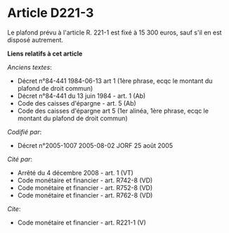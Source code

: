 # Article D221-3

Le plafond prévu à l'article R. 221-1 est fixé à 15 300 euros, sauf s'il en est disposé autrement.

**Liens relatifs à cet article**

_Anciens textes_:

  - Décret n°84-441 1984-06-13 art 1 (1ère phrase, ecqc le montant du plafond de droit commun)
  - Décret n°84-441 du 13 juin 1984 - art. 1 (Ab)
  - Code des caisses d'épargne - art. 5 (Ab)
  - Code des caisses d'épargne art 5 (1er alinéa, 1ère phrase, ecqc le montant du plafond de droit commun)

_Codifié par_:

  - Décret n°2005-1007 2005-08-02 JORF 25 août 2005

_Cité par_:

  - Arrêté du 4 décembre 2008 - art. 1 (VT)
  - Code monétaire et financier - art. R742-8 (VD)
  - Code monétaire et financier - art. R752-8 (VD)
  - Code monétaire et financier - art. R762-8 (VD)

_Cite_:

  - Code monétaire et financier - art. R221-1 (V)
